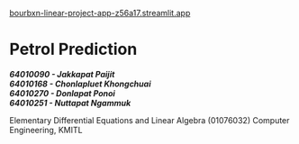 [bourbxn-linear-project-app-z56a17.streamlit.app](https://bourbxn-linear-project-app-z56a17.streamlit.app/)
# Petrol Prediction

***64010090 - Jakkapat Paijit***<br>
***64010168 - Chonlapluet Khongchuai***<br>
***64010270 - Donlapat Ponoi***<br>
***64010251 - Nuttapat Ngammuk***

Elementary Differential Equations and Linear Algebra (01076032) Computer Engineering, KMITL<br><br>
